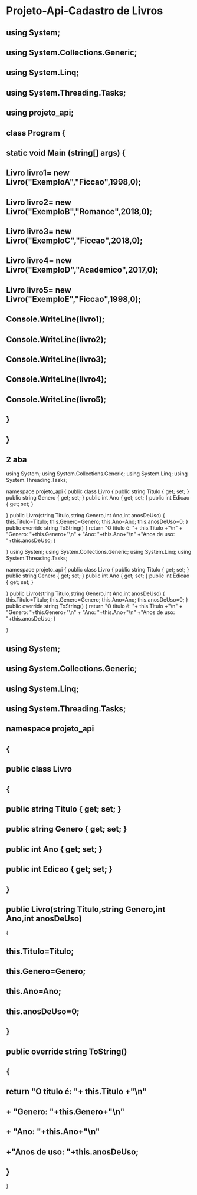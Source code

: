 # Projeto-Api-Cadastro de Livros
## using System;
## using System.Collections.Generic;
## using System.Linq;
## using System.Threading.Tasks;
## using projeto_api;


## class Program {
  ## static void Main (string[] args) {
   ## Livro livro1= new Livro("ExemploA","Ficcao",1998,0);
   ## Livro livro2= new Livro("ExemploB","Romance",2018,0);
   ## Livro livro3= new Livro("ExemploC","Ficcao",2018,0);
  ##  Livro livro4= new Livro("ExemploD","Academico",2017,0);
  ##  Livro livro5= new Livro("ExemploE","Ficcao",1998,0);
    
    
   ## Console.WriteLine(livro1);
   ## Console.WriteLine(livro2);
   ## Console.WriteLine(livro3);
   ## Console.WriteLine(livro4);
   ## Console.WriteLine(livro5);
##  }
## }

## 2 aba
using System;
using System.Collections.Generic;
using System.Linq;
using System.Threading.Tasks;

namespace projeto_api
{
  public class Livro 
  {
    public string Titulo { get; set; }
    public string Genero { get; set; }
    public int Ano { get; set; }
    public int Edicao { get; set; }
    
    
  }
  public Livro(string Titulo,string Genero,int Ano,int anosDeUso)
  {
    this.Titulo=Titulo;
    this.Genero=Genero;
    this.Ano=Ano;
    this.anosDeUso=0;
  }
  public override string ToString()
  {
    return "O titulo é: "+ this.Titulo +"\n"
    + "Genero: "+this.Genero+"\n"
    + "Ano: "+this.Ano+"\n"
    +"Anos de uso: "+this.anosDeUso;
  }

  
} 
using System;
using System.Collections.Generic;
using System.Linq;
using System.Threading.Tasks;

namespace projeto_api
{
  public class Livro 
  {
    public string Titulo { get; set; }
    public string Genero { get; set; }
    public int Ano { get; set; }
    public int Edicao { get; set; }
    
    
  }
  public Livro(string Titulo,string Genero,int Ano,int anosDeUso)
  {
    this.Titulo=Titulo;
    this.Genero=Genero;
    this.Ano=Ano;
    this.anosDeUso=0;
  }
  public override string ToString()
  {
    return "O titulo é: "+ this.Titulo +"\n"
    + "Genero: "+this.Genero+"\n"
    + "Ano: "+this.Ano+"\n"
    +"Anos de uso: "+this.anosDeUso;
  }

  
}
## using System;
## using System.Collections.Generic;
## using System.Linq;
## using System.Threading.Tasks;

## namespace projeto_api
## {
##  public class Livro 
##  {
##    public string Titulo { get; set; }
##   public string Genero { get; set; }
##    public int Ano { get; set; }
##    public int Edicao { get; set; }
    
    
##  }
##  public Livro(string Titulo,string Genero,int Ano,int anosDeUso)
  {
##  this.Titulo=Titulo;
##    this.Genero=Genero;
##    this.Ano=Ano;
##    this.anosDeUso=0;
##  }
##  public override string ToString()
##  {
##    return "O titulo é: "+ this.Titulo +"\n"
##    + "Genero: "+this.Genero+"\n"
##    + "Ano: "+this.Ano+"\n"
##    +"Anos de uso: "+this.anosDeUso;
##  }

  
} 

